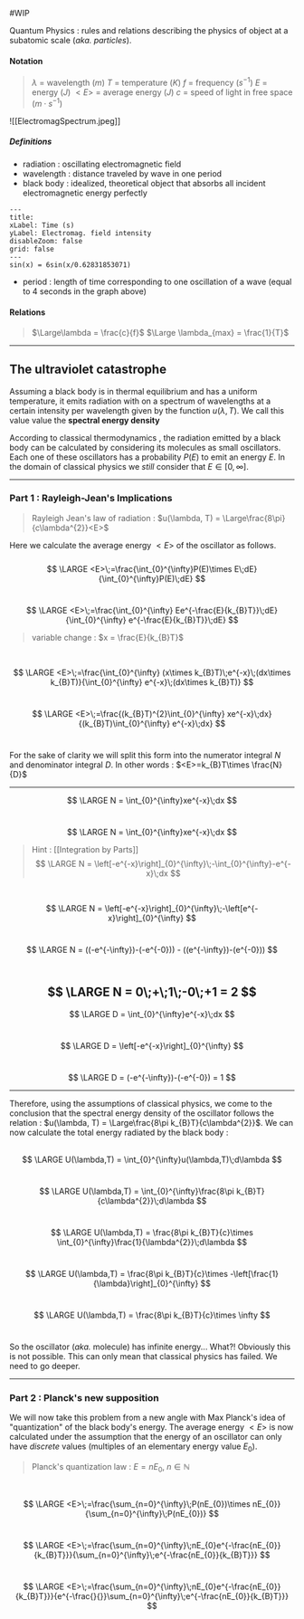 #WIP 

Quantum Physics : rules and relations describing the physics of object at a subatomic scale (_aka. particles_).

#### Notation

>$\lambda$ = wavelength ($m$)
>$T$ = temperature ($K$)
>$f$ = frequency ($s^{-1}$)
>$E$ = energy ($J$)
>$<E>$ = average energy ($J$)
>$c$ = speed of light in free space ($m \cdot s^{-1}$)


![[ElectromagSpectrum.jpeg]]

##### Definitions
 - radiation : oscillating electromagnetic field
 - wavelength : distance traveled by wave in one period
 - black body : idealized, theoretical object that absorbs all incident electromagnetic energy perfectly

```functionplot
---
title: 
xLabel: Time (s)
yLabel: Electromag. field intensity
disableZoom: false
grid: false
---
sin(x) = 6sin(x/0.62831853071)
```

- period : length of time corresponding to one oscillation of a wave (equal to 4 seconds in the graph above)

#### Relations

>$\Large\lambda = \frac{c}{f}$
>$\Large \lambda_{max} = \frac{1}{T}$

---

## The ultraviolet catastrophe
Assuming a black body is in thermal equilibrium and has a uniform temperature, it emits radiation with on a spectrum of wavelengths at a certain intensity per wavelength given by the function $u(\lambda, T)$. We call this value value the **spectral energy density**

According to classical thermodynamics , the radiation emitted by a black body can be calculated by considering its molecules as small oscillators. Each one of these oscillators has a probability $P(E)$ to emit an energy $E$. In the domain of classical physics we _still_ consider that $E\in \left[ 0, \infty \right]$.

---
### Part 1 : Rayleigh-Jean's Implications

> Rayleigh Jean's law of radiation : $u(\lambda, T) = \Large\frac{8\pi}{c\lambda^{2}}<E>$ 
> [^1]: 

Here we calculate the average energy $<E>$ of the oscillator as follows.<br><br>
$$
\LARGE
<E>\;=\frac{\int_{0}^{\infty}P(E)\times E\;dE}{\int_{0}^{\infty}P(E)\;dE}
$$
<br>

$$
\LARGE
<E>\;=\frac{\int_{0}^{\infty} Ee^{-\frac{E}{k_{B}T}}\;dE}{\int_{0}^{\infty} e^{-\frac{E}{k_{B}T}}\;dE}
$$

> variable change : $x = \frac{E}{k_{B}T}$

<br>

$$
\LARGE
<E>\;=\frac{\int_{0}^{\infty} (x\times k_{B}T)\;e^{-x}\;(dx\times k_{B}T)}{\int_{0}^{\infty} e^{-x}\;(dx\times k_{B}T)}
$$
<br>

$$
\LARGE
<E>\;=\frac{(k_{B}T)^{2}\int_{0}^{\infty} xe^{-x}\;dx}{(k_{B}T)\int_{0}^{\infty} e^{-x}\;dx}
$$
<br>

For the sake of clarity we will split this form into the numerator integral $N$ and denominator integral $D$. In other words : $<E>=k_{B}T\times \frac{N}{D}$

---
$$
\LARGE
N = \int_{0}^{\infty}xe^{-x}\;dx
$$
<br>

$$
\LARGE
N = \int_{0}^{\infty}xe^{-x}\;dx
$$
> Hint : [[Integration by Parts]]
$$
\LARGE
N = \left[-e^{-x}\right]_{0}^{\infty}\;-\int_{0}^{\infty}-e^{-x}\;dx
$$
<br>

$$
\LARGE
N = \left[-e^{-x}\right]_{0}^{\infty}\;-\left[e^{-x}\right]_{0}^{\infty}
$$
<br>

$$
\LARGE
N = ((-e^{-\infty})-(-e^{-0})) - ((e^{-\infty})-(e^{-0}))
$$
<br>

$$
\LARGE
N = 0\;+\;1\;-0\;+1 = 2
$$
---

$$
\LARGE
D = \int_{0}^{\infty}e^{-x}\;dx
$$
<br>

$$
\LARGE
D = \left[-e^{-x}\right]_{0}^{\infty}
$$
<br>

$$
\LARGE
D = (-e^{-\infty})-(-e^{-0}) = 1
$$

---
Therefore, using the assumptions of classical physics, we come to the conclusion that the spectral energy density of the oscillator follows the relation : $u(\lambda, T) = \Large\frac{8\pi k_{B}T}{c\lambda^{2}}$. We can now calculate the total energy radiated by the black body : <br><br>

$$
\LARGE
U(\lambda,T) = \int_{0}^{\infty}u(\lambda,T)\;d\lambda
$$
<br>

$$
\LARGE
U(\lambda,T) = \int_{0}^{\infty}\frac{8\pi k_{B}T}{c\lambda^{2}}\;d\lambda
$$
<br>

$$
\LARGE
U(\lambda,T) = \frac{8\pi k_{B}T}{c}\times \int_{0}^{\infty}\frac{1}{\lambda^{2}}\;d\lambda
$$
<br>

$$
\LARGE
U(\lambda,T) = \frac{8\pi k_{B}T}{c}\times -\left[\frac{1}{\lambda}\right]_{0}^{\infty}
$$
<br>

$$
\LARGE
U(\lambda,T) = \frac{8\pi k_{B}T}{c}\times \infty
$$
<br>

So the oscillator (_aka._ molecule) has infinite energy... What?! Obviously this is not possible. This can only mean that classical physics has failed. We need to go deeper.

---

### Part 2 : Planck's new supposition

We will now take this problem from a new angle with Max Planck's idea of "quantization" of the black body's energy. The average energy $<E>$ is now calculated under the assumption that the energy of an oscillator can only have _discrete_ values (multiples of an elementary energy value $E_{0}$). 

>Planck's quantization law : $E = nE_{0},\; n\in \mathbb{N}$

<br>

$$
\LARGE
<E>\;=\frac{\sum_{n=0}^{\infty}\;P(nE_{0})\times nE_{0}}{\sum_{n=0}^{\infty}\;P(nE_{0})}
$$
<br>

$$
\LARGE
<E>\;=\frac{\sum_{n=0}^{\infty}\;nE_{0}e^{-\frac{nE_{0}}{k_{B}T}}}{\sum_{n=0}^{\infty}\;e^{-\frac{nE_{0}}{k_{B}T}}}
$$
<br>

$$
\LARGE
<E>\;=\frac{\sum_{n=0}^{\infty}\;nE_{0}e^{-\frac{nE_{0}}{k_{B}T}}}{e^{-\frac{}{}}\sum_{n=0}^{\infty}\;e^{-\frac{nE_{0}}{k_{B}T}}}
$$
<br>






